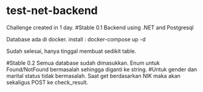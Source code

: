 # test-net-backend
Challenge created in 1 day.
#Stable 0.1
Backend using .NET and Postgresql

Database ada di docker.
install : docker-compose up -d

Sudah selesai, hanya tinggal membuat sedikit table.


#Stable 0.2
Semua database sudah dimasukkan.
Enum untuk Found/NotFound bermasalah sehingga diganti ke string. #Untuk gender dan marital status tidak bermasalah.
Saat get berdasarkan NIK maka akan sekaligus POST ke check_result.
